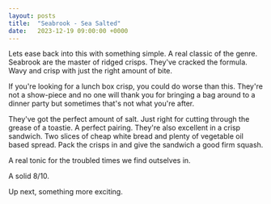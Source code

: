 ```yaml
---
layout: posts
title:  "Seabrook - Sea Salted"
date:   2023-12-19 09:00:00 +0000
---
```

Lets ease back into this with something simple. A real classic of the genre. Seabrook are the master of ridged crisps. They've cracked the formula. Wavy and crisp with just the right amount of bite. 

If you're looking for a lunch box crisp, you could do worse than this. They're not a show-piece and no one will thank you for bringing a bag around to a dinner party but sometimes that's not what you're after.

They've got the perfect amount of salt. Just right for cutting through the grease of a toastie. A perfect pairing. They're also excellent in a crisp sandwich. Two slices of cheap white bread and plenty of vegetable oil based spread. Pack the crisps in and give the sandwich a good firm squash. 

A real tonic for the troubled times we find outselves in.

A solid 8/10. 

Up next, something more exciting.
